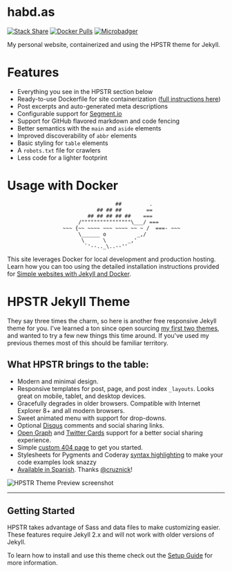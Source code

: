 # habd.as

[![Stack Share](http://img.shields.io/badge/tech-stack-0690fa.svg?style=flat)](http://stackshare.io/jhabdas/simple-websites-with-jekyll-and-docker)
[![Docker Pulls](https://img.shields.io/docker/pulls/jhabdas/habd.as.svg)](https://hub.docker.com/r/jhabdas/habd.as/)
[![Microbadger](https://images.microbadger.com/badges/image/jhabdas/habd.as.svg)](https://microbadger.com/images/jhabdas/habd.as "Get your own image badge on microbadger.com")

My personal website, containerized and using the HPSTR theme for Jekyll.

# Features

- Everything you see in the HPSTR section below
- Ready-to-use Dockerfile for site containerization ([full instructions here](http://habd.as/simple-websites-jekyll-docker/))
- Post excerpts and auto-generated meta descriptions
- Configurable support for [Segment.io](http://segment.io)
- Support for GitHub flavored markdown and code fencing
- Better semantics with the `main` and `aside` elements
- Improved discoverability of `abbr` elements
- Basic styling for `table` elements
- A `robots.txt` file for crawlers
- Less code for a lighter footprint

# Usage with Docker

```
                                   ##         .
                             ## ## ##        ==
                          ## ## ## ## ##    ===
                       /""""""""""""""""\___/ ===
                  ~~~ {~~ ~~~~ ~~~ ~~~~ ~~ ~ /  ===- ~~~
                       \______ o          _,/
                        \      \       _,'
                         `'--.._\..--''
```

This site leverages Docker for local development and production hosting. Learn how you can too using the detailed installation instructions provided for [Simple websites with Jekyll and Docker][1].

# HPSTR Jekyll Theme

They say three times the charm, so here is another free responsive Jekyll theme for you. I've learned a ton since open sourcing [my first two themes](https://mademistakes.com/work/jekyll-themes/), and wanted to try a few new things this time around. If you've used my previous themes most of this should be familiar territory.

## What HPSTR brings to the table:

* Modern and minimal design.
* Responsive templates for post, page, and post index `_layouts`. Looks great on mobile, tablet, and desktop devices.
* Gracefully degrades in older browsers. Compatible with Internet Explorer 8+ and all modern browsers.
* Sweet animated menu with support for drop-downs.
* Optional [Disqus](http://disqus.com) comments and social sharing links.
* [Open Graph](https://developers.facebook.com/docs/opengraph/) and [Twitter Cards](https://dev.twitter.com/docs/cards) support for a better social sharing experience.
* Simple [custom 404 page](http://mmistakes.github.io/hpstr-jekyll-theme/404.html) to get you started.
* Stylesheets for Pygments and Coderay [syntax highlighting](http://mmistakes.github.io/hpstr-jekyll-theme/code-highlighting-post/) to make your code examples look snazzy
* [Available in Spanish](https://github.com/cruznick/hpstr-jekyll-theme/tree/es). Thanks [@cruznick](https://github.com/cruznick)!

![HPSTR Theme Preview screenshot](http://mmistakes.github.io/hpstr-jekyll-theme/images/hpstr-jekyll-theme-preview.jpg)

---

## Getting Started

HPSTR takes advantage of Sass and data files to make customizing easier. These features require Jekyll 2.x and will not work with older versions of Jekyll.

To learn how to install and use this theme check out the [Setup Guide](https://mmistakes.github.io/hpstr-jekyll-theme/theme-setup/) for more information.

[1]: http://habd.as/simple-websites-jekyll-docker/ "Create and host simple websites with Jekyll and Docker using Mark Otto's beautiful and minimalistic Lanyon theme."
